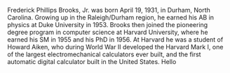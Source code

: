 Frederick Phillips Brooks, Jr. was born April 19, 1931, in Durham, North Carolina. Growing up in the Raleigh/Durham region, he earned his AB in physics at Duke University in 1953. Brooks then joined the pioneering degree program in computer science at Harvard University, where he earned his SM in 1955 and his PhD in 1956. At Harvard he was a student of Howard Aiken, who during World War II developed the Harvard Mark I, one of the largest electromechanical calculators ever built, and the first automatic digital calculator built in the United States.
Hello